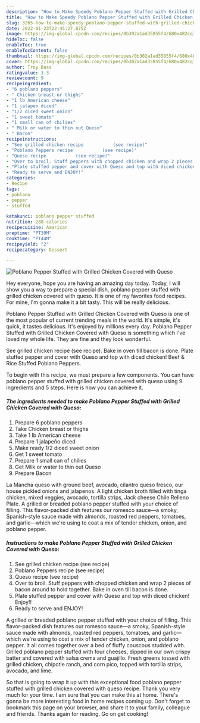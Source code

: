```yaml
---
description: "How to Make Speedy Poblano Pepper Stuffed with Grilled Chicken Covered with Queso"
title: "How to Make Speedy Poblano Pepper Stuffed with Grilled Chicken Covered with Queso"
slug: 3265-how-to-make-speedy-poblano-pepper-stuffed-with-grilled-chicken-covered-with-queso
date: 2022-01-23T22:45:27.875Z
image: https://img-global.cpcdn.com/recipes/0b302a1ad35855f4/680x482cq70/poblano-pepper-stuffed-with-grilled-chicken-covered-with-queso-recipe-main-photo.jpg
hideToc: false
enableToc: true
enableTocContent: false
thumbnail: https://img-global.cpcdn.com/recipes/0b302a1ad35855f4/680x482cq70/poblano-pepper-stuffed-with-grilled-chicken-covered-with-queso-recipe-main-photo.jpg
cover: https://img-global.cpcdn.com/recipes/0b302a1ad35855f4/680x482cq70/poblano-pepper-stuffed-with-grilled-chicken-covered-with-queso-recipe-main-photo.jpg
author: Troy Bass
ratingvalue: 3.3
reviewcount: 9
recipeingredient:
- "6 poblano peppers"
- " Chicken breast or thighs"
- "1 lb American cheese"
- "1 jalapeo diced"
- "1/2 diced sweet onion"
- "1 sweet tomato"
- "1 small can of chilies"
- " Milk or water to thin out Queso"
- " Bacon"
recipeinstructions:
- "See grilled chicken recipe           (see recipe)"
- "Poblano Peppers recipe           (see recipe)"
- "Queso recipe           (see recipe)"
- "Over to broil. Stuff peppers with chopped chicken and wrap 2 pieces of bacon around to hold together. Bake in oven till bacon is done."
- "Plate stuffed pepper and cover with Queso and top with diced chicken! Enjoy!!"
- "Ready to serve and ENJOY!"
categories:
- Recipe
tags:
- poblano
- pepper
- stuffed

katakunci: poblano pepper stuffed 
nutrition: 288 calories
recipecuisine: American
preptime: "PT39M"
cooktime: "PT44M"
recipeyield: "2"
recipecategory: Dessert

---
```



![Poblano Pepper Stuffed with Grilled Chicken Covered with Queso](https://img-global.cpcdn.com/recipes/0b302a1ad35855f4/680x482cq70/poblano-pepper-stuffed-with-grilled-chicken-covered-with-queso-recipe-main-photo.jpg)

Hey everyone, hope you are having an amazing day today. Today, I will show you a way to prepare a special dish, poblano pepper stuffed with grilled chicken covered with queso. It is one of my favorites food recipes. For mine, I'm gonna make it a bit tasty. This will be really delicious.

Poblano Pepper Stuffed with Grilled Chicken Covered with Queso is one of the most popular of current trending meals in the world. It's simple, it's quick, it tastes delicious. It's enjoyed by millions every day. Poblano Pepper Stuffed with Grilled Chicken Covered with Queso is something which I've loved my whole life. They are fine and they look wonderful.

See grilled chicken recipe (see recipe). Bake in oven till bacon is done. Plate stuffed pepper and cover with Queso and top with diced chicken! Beef & Rice Stuffed Poblano Peppers.


To begin with this recipe, we must prepare a few components. You can have poblano pepper stuffed with grilled chicken covered with queso using 9 ingredients and 5 steps. Here is how you can achieve it.

<!--inarticleads1-->

##### The ingredients needed to make Poblano Pepper Stuffed with Grilled Chicken Covered with Queso:

1. Prepare 6 poblano peppers
1. Take  Chicken breast or thighs
1. Take 1 lb American cheese
1. Prepare 1 jalapeño diced
1. Make ready 1/2 diced sweet onion
1. Get 1 sweet tomato
1. Prepare 1 small can of chilies
1. Get  Milk or water to thin out Queso
1. Prepare  Bacon


La Mancha queso with ground beef, avocado, cilantro queso fresco, our house pickled onions and jalapenos. A light chicken broth filled with tinga chicken, mixed veggies, avocado, tortilla strips, Jack cheese Chile Relleno Plate. A grilled or breaded poblano pepper stuffed with your choice of filling. This flavor-packed dish features our romesco sauce—a smoky, Spanish-style sauce made with almonds, roasted red peppers, tomatoes, and garlic—which we&#39;re using to coat a mix of tender chicken, onion, and poblano pepper. 

<!--inarticleads2-->

##### Instructions to make Poblano Pepper Stuffed with Grilled Chicken Covered with Queso:

1. See grilled chicken recipe           (see recipe)
1. Poblano Peppers recipe           (see recipe)
1. Queso recipe           (see recipe)
1. Over to broil. Stuff peppers with chopped chicken and wrap 2 pieces of bacon around to hold together. Bake in oven till bacon is done.
1. Plate stuffed pepper and cover with Queso and top with diced chicken! Enjoy!!
1. Ready to serve and ENJOY!

A grilled or breaded poblano pepper stuffed with your choice of filling. This flavor-packed dish features our romesco sauce—a smoky, Spanish-style sauce made with almonds, roasted red peppers, tomatoes, and garlic—which we&#39;re using to coat a mix of tender chicken, onion, and poblano pepper. It all comes together over a bed of fluffy couscous studded with. Grilled poblano pepper stuffed with four cheeses, dipped in our own crispy batter and covered with salsa crema and guajillo. Fresh greens tossed with grilled chicken, chipotle ranch, and corn pico, topped with tortilla strips, avocado, and lime. 

So that is going to wrap it up with this exceptional food poblano pepper stuffed with grilled chicken covered with queso recipe. Thank you very much for your time. I am sure that you can make this at home. There's gonna be more interesting food in home recipes coming up. Don't forget to bookmark this page on your browser, and share it to your family, colleague and friends. Thanks again for reading. Go on get cooking!
